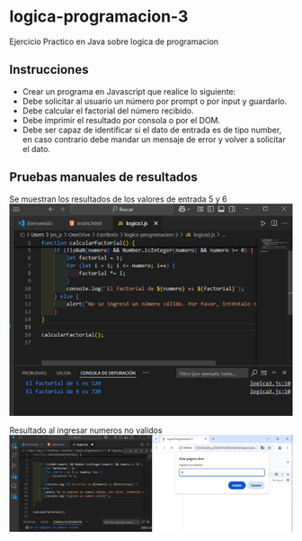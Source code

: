 # logica-programacion-3
Ejercicio Practico en Java sobre logica de programacion 

## Instrucciones
- Crear un programa en Javascript que realice lo siguiente:
- Debe solicitar al usuario un número por prompt o por input y guardarlo.
- Debe calcular el factorial del número recibido.
- Debe imprimir el resultado por consola o por el DOM.
- Debe ser capaz de identificar si el dato de entrada es de tipo number, en caso contrario debe mandar un mensaje de error y volver a solicitar el dato.

## Pruebas manuales de resultados
Se muestran los resultados de los valores de entrada 5 y 6
![logica-programacion-3](/img/resultados.png)

Resultado al ingresar numeros no validos
![logica-programacion-3](/img/novalido.png)